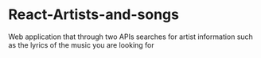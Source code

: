 # React-Artists-and-songs
Web application that through two APIs searches for artist information such as the lyrics of the music you are looking for
